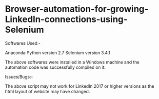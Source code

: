 # Browser-automation-for-growing-LinkedIn-connections-using-Selenium

Softwares Used:-

Anaconda
Python version 2.7
Selenium version 3.4.1

The above softwares were installed in a Windows machine and the automation code was successfully compiled on it.

Issues/Bugs:-

The above script may not work for LinkedIn 2017 or higher versions as the html layout of website may have changed.
